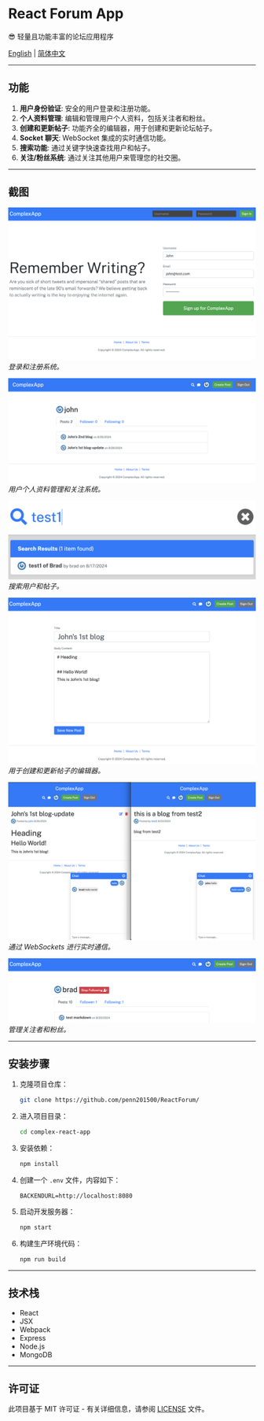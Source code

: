 
# React Forum App

😎 轻量且功能丰富的论坛应用程序

[English](README.md) | [简体中文](README-CN.md)

---

## 功能

1. **用户身份验证**: 安全的用户登录和注册功能。
2. **个人资料管理**: 编辑和管理用户个人资料，包括关注者和粉丝。
3. **创建和更新帖子**: 功能齐全的编辑器，用于创建和更新论坛帖子。
4. **Socket 聊天**: WebSocket 集成的实时通信功能。
5. **搜索功能**: 通过关键字快速查找用户和帖子。
6. **关注/粉丝系统**: 通过关注其他用户来管理您的社交圈。

---

## 截图

![身份验证](./screenshots/registration.png)
*登录和注册系统。*

![个人资料管理](./screenshots/profile.png)
*用户个人资料管理和关注系统。*

![搜索页面](./screenshots/search.png)
*搜索用户和帖子。*

![创建帖子](./screenshots/create-post.png)
*用于创建和更新帖子的编辑器。*

![Socket 聊天](./screenshots/chat.png)
*通过 WebSockets 进行实时通信。*

![关注/粉丝](./screenshots/following-follower.png)
*管理关注者和粉丝。*

---

## 安装步骤

1. 克隆项目仓库：

   ```bash
   git clone https://github.com/penn201500/ReactForum/
   ```

2. 进入项目目录：

   ```bash
   cd complex-react-app
   ```

3. 安装依赖：

   ```bash
   npm install
   ```

4. 创建一个 `.env` 文件，内容如下：

   ```env
   BACKENDURL=http://localhost:8080
   ```

5. 启动开发服务器：

   ```bash
   npm start
   ```

6. 构建生产环境代码：

   ```bash
   npm run build
   ```

---

## 技术栈

- React
- JSX
- Webpack
- Express
- Node.js
- MongoDB

---

## 许可证

此项目基于 MIT 许可证 - 有关详细信息，请参阅 [LICENSE](./LICENSE) 文件。

